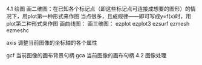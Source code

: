 4.1  绘图
画二维图：在已知各个标记点（即这些标记点可连接成想要的图形）的情况下，用plot第一种形式来作图
  	当点很多，且成规律——即可写成y=f(x)时，用plot第二种形式来作图
画曲线图：
画三维图：
ezplot
ezplot3
ezsurf
ezmesh
ezmeshc
 
axis 调整当前图像的坐标轴的各个属性 
 
gcf 当前图像的画布背景句柄
gca 当前图像的画布句柄
4.2  图像处理